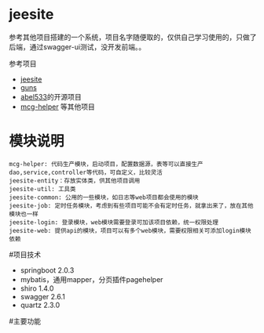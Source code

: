 # jeesite

参考其他项目搭建的一个系统，项目名字随便取的，仅供自己学习使用的，只做了后端，通过swagger-ui测试，没开发前端。。

参考项目
-   [jeesite](https://github.com/thinkgem/jeesite)
-   [guns](https://github.com/abel533/guns)
-   [abel533](https://github.com/abel533)的开源项目
-   [mcg-helper](https://github.com/mcg-helper/mcg-helper) 等其他项目

# 模块说明
    mcg-helper: 代码生产模块，启动项目，配置数据源，表等可以直接生产dao,service,controller等代码，可自定义，比较灵活
    jeesite-entity：存放实体类，供其他项目调用
    jeesite-util: 工具类
    jeesite-common: 公用的一些模块，如日志等web项目都会使用的模块
    jeesite-job: 定时任务模块，考虑到有些项目可能不会有定时任务，就拿出来了，放在其他模块也一样
    jeesite-login: 登录模块，web模块需要登录可加该项目依赖，统一权限处理
    jeesite-web: 提供api的模块，项目可以有多个web模块，需要权限相关可添加login模块依赖
    
 #项目技术
 
-   springboot 2.0.3   
-   mybatis，通用mapper，分页插件pagehelper
-   shiro 1.4.0
-   swagger 2.6.1
-   quartz 2.3.0

#主要功能


 